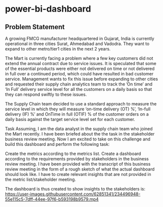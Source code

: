 # power-bi-dashboard

## Problem Statement
A growing FMCG manufacturer headquartered in Gujarat, India is currently operational in three cities Surat, Ahmedabad and Vadodra. They want to expand to other metro/tier1 cities in the next 2 years.

The Mart is currently facing a problem where a few key customers did not extend the annual contract due to service issues. It is speculated that some of the essential products were either not delivered on time or not delivered in full over a continued period, which could have resulted in bad customer service. Management wants to fix this issue before expanding to other cities and requested their supply chain analytics team to track the ’On time’ and ‘In Full’ delivery service level for all the customers on a daily basis so that they can respond swiftly to these issues.

The Supply Chain team decided to use a standard approach to measure the service level in which they will measure ‘on-time delivery (OT) %’, ‘In-full delivery (IF) %’ and OnTime in full (OTIF) % of the customer orders on a daily basis against the target service level set for each customer.

Task
Assuming, I am the data analyst in the supply chain team who joined the Mart recently. I have been briefed about the the task in the stakeholder business review meeting. Now I am excited to take on this challenge and build this dashboard and perform the following task:

Create the metrics according to the metrics list. Create a dashboard according to the requirements provided by stakeholders in the business review meeting. I have been provided with the transcript of this business review meeting in the form of a rough sketch of what the actual dashboard should look like. I have to create relevant insights that are not provided in the metric list/stakeholder meeting.

The dashboard is thus created to show insights to the stakeholders is:
https://user-images.githubusercontent.com/62851341/234496948-55e115c5-7dff-44ee-97f6-b593198b9579.mp4
